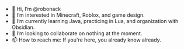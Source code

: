 - 👋 Hi, I’m @robonack
- 👀 I’m interested in Minecraft, Roblox, and game design.
- 🌱 I’m currently learning Java, practicing in Lua, and organization with Obsidian.
- 💞️ I’m looking to collaborate on nothing at the moment.
- 📫 How to reach me: If you're here, you already know already.

<!---
robonack/robonack is a ✨ special ✨ repository because its `README.md` (this file) appears on your GitHub profile.
You can click the Preview link to take a look at your changes.
--->

